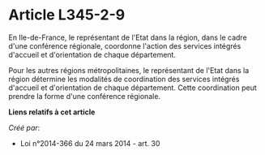 # Article L345-2-9

En Ile-de-France, le représentant de l'Etat dans la région, dans le cadre d'une conférence régionale, coordonne l'action des
services intégrés d'accueil et d'orientation de chaque département.

Pour les autres régions métropolitaines, le représentant de l'Etat dans la région détermine les modalités de coordination des
services intégrés d'accueil et d'orientation de chaque département. Cette coordination peut prendre la forme d'une conférence
régionale.

**Liens relatifs à cet article**

_Créé par_:

  - Loi n°2014-366 du 24 mars 2014 - art. 30
